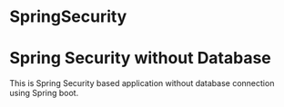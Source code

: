 # SpringSecurity
# Spring Security without Database
This is Spring Security based application without database connection using Spring boot.
